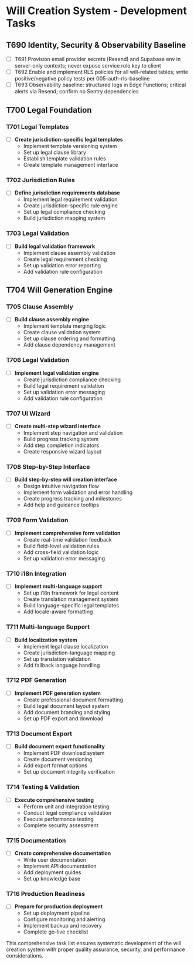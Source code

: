 # Will Creation System - Development Tasks

## T690 Identity, Security & Observability Baseline

- [ ] T691 Provision email provider secrets (Resend) and Supabase env in server-only contexts; never expose service role key to client
- [ ] T692 Enable and implement RLS policies for all will-related tables; write positive/negative policy tests per 005-auth-rls-baseline
- [ ] T693 Observability baseline: structured logs in Edge Functions; critical alerts via Resend; confirm no Sentry dependencies

## T700 Legal Foundation

### T701 Legal Templates

- [ ] **Create jurisdiction-specific legal templates**
  - Implement template versioning system
  - Set up legal clause library
  - Establish template validation rules
  - Create template management interface

### T702 Jurisdiction Rules

- [ ] **Define jurisdiction requirements database**
  - Implement legal requirement validation
  - Create jurisdiction-specific rule engine
  - Set up legal compliance checking
  - Build jurisdiction mapping system

### T703 Legal Validation

- [ ] **Build legal validation framework**
  - Implement clause assembly validation
  - Create legal requirement checking
  - Set up validation error reporting
  - Add validation rule configuration

## T704 Will Generation Engine

### T705 Clause Assembly

- [ ] **Build clause assembly engine**
  - Implement template merging logic
  - Create clause validation system
  - Set up clause ordering and formatting
  - Add clause dependency management

### T706 Legal Validation

- [ ] **Implement legal validation engine**
  - Create jurisdiction compliance checking
  - Build legal requirement validation
  - Set up validation error messaging
  - Add validation rule configuration

### T707 UI Wizard

- [ ] **Create multi-step wizard interface**
  - Implement step navigation and validation
  - Build progress tracking system
  - Add step completion indicators
  - Create responsive wizard layout

### T708 Step-by-Step Interface

- [ ] **Build step-by-step will creation interface**
  - Design intuitive navigation flow
  - Implement form validation and error handling
  - Create progress tracking and milestones
  - Add help and guidance tooltips

### T709 Form Validation

- [ ] **Implement comprehensive form validation**
  - Create real-time validation feedback
  - Build field-level validation rules
  - Add cross-field validation logic
  - Set up validation error messaging

### T710 i18n Integration

- [ ] **Implement multi-language support**
  - Set up i18n framework for legal content
  - Create translation management system
  - Build language-specific legal templates
  - Add locale-aware formatting

### T711 Multi-language Support

- [ ] **Build localization system**
  - Implement legal clause localization
  - Create jurisdiction-language mapping
  - Set up translation validation
  - Add fallback language handling

### T712 PDF Generation

- [ ] **Implement PDF generation system**
  - Create professional document formatting
  - Build legal document layout system
  - Add document branding and styling
  - Set up PDF export and download

### T713 Document Export

- [ ] **Build document export functionality**
  - Implement PDF download system
  - Create document versioning
  - Add export format options
  - Set up document integrity verification

### T714 Testing & Validation

- [ ] **Execute comprehensive testing**
  - Perform unit and integration testing
  - Conduct legal compliance validation
  - Execute performance testing
  - Complete security assessment

### T715 Documentation

- [ ] **Create comprehensive documentation**
  - Write user documentation
  - Implement API documentation
  - Add deployment guides
  - Set up knowledge base

### T716 Production Readiness

- [ ] **Prepare for production deployment**
  - Set up deployment pipeline
  - Configure monitoring and alerting
  - Implement backup and recovery
  - Complete go-live checklist

This comprehensive task list ensures systematic development of the will creation system with proper quality assurance, security, and performance considerations.
